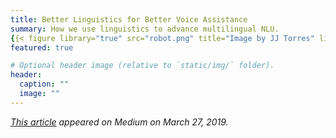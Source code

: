 ```yaml
---
title: Better Linguistics for Better Voice Assistance
summary: How we use linguistics to advance multilingual NLU. 
{{< figure library="true" src="robot.png" title="Image by JJ Torres" lightbox="true" >}}
featured: true

# Optional header image (relative to `static/img/` folder).
header:
  caption: ""
  image: ""
---
```


_[This article](https://medium.com/mosaix/better-linguistics-for-better-voice-assistance-db1402dccb58) appeared on Medium on March 27, 2019._
